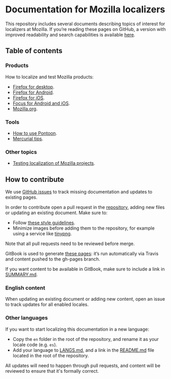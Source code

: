 # Documentation for Mozilla localizers

This repository includes several documents describing topics of interest for localizers at Mozilla. If you’re reading these pages on GitHub, a version with improved readability and search capabilities is available [here](https://mozilla-l10n.github.io/localizer-documentation).

## Table of contents

### Products

How to localize and test Mozilla products:
* [Firefox for desktop](products/firefox_desktop/README.md).
* [Firefox for Android](products/firefox_android/README.md).
* [Firefox for iOS](products/firefox_ios/README.md).
* [Focus for Android and iOS](products/focus/README.md).
* [Mozilla.org](products/mozilla_org/README.md).

### Tools

* [How to use Pontoon](tools/pontoon/README.md).
* [Mercurial tips](tools/mercurial/README.md).

### Other topics

* [Testing localization of Mozilla projects](products/l10n_testing.md).

## How to contribute

We use [GitHub issues](https://github.com/mozilla-l10n/localizer-documentation/issues) to track missing documentation and updates to existing pages.

In order to contribute open a pull request in the [repository](https://github.com/mozilla-l10n/localizer-documentation), adding new files or updating an existing document. Make sure to:
* Follow [these style guidelines](https://github.com/mozilla-l10n/documentation/blob/master/misc/documentation_styleguide.md).
* Minimize images before adding them to the repository, for example using a service like [tinypng](https://tinypng.com/).

Note that all pull requests need to be reviewed before merge.

GitBook is used to generate [these pages](https://mozilla-l10n.github.io/localizer-documentation): it’s run automatically via Travis and content pushed to the gh-pages branch.

If you want content to be available in GitBook, make sure to include a link in [SUMMARY.md](SUMMARY.md).

### English content

When updating an existing document or adding new content, open an issue to track updates for all enabled locales.

### Other languages

If you want to start localizing this documentation in a new language:
* Copy the `en` folder in the root of the repository, and rename it as your locale code (e.g. `es`).
* Add your language to [LANGS.md](https://github.com/mozilla-l10n/localizer-documentation/blob/master/LANGS.md), and a link in the [README.md](https://github.com/mozilla-l10n/localizer-documentation/blob/master/README.md) file located in the root of the repository.

All updates will need to happen through pull requests, and content will be reviewed to ensure that it's formally correct.
